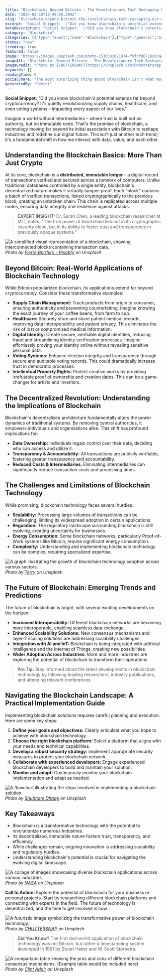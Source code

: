 ```yaml
---
title: "Blockchain: Beyond Bitcoin – The Revolutionary Tech Reshaping Our World"
date: "2025-03-18T18:49:56.384Z"
slug: "blockchain-beyond-bitcoin-the-revolutionary-tech-reshaping-our-world"
excerpt: "Social Snippet:  \"Did you know blockchain's potential extends far beyond cryptocurrency? It's quietly revolutionizing supply chains, healthcare, and even voting systems – impacting every aspect of our lives.\""
metaDescription: "Social Snippet:  \"Did you know blockchain's potential extends far beyond cryptocurrency? It's quietly revolutionizing supply chains, healthcare, and even v..."
category: "Blockchain"
categories: [{"type":"exact","name":"Blockchain"},{"type":"general","name":"Finance"},{"type":"medium","name":"Digital Currency"},{"type":"specific","name":"Cryptocurrency Exchanges"},{"type":"niche","name":"Decentralized Finance"}]
status: "new"
trending: true
featured: false
image: "https://images.unsplash.com/photo-1530333821974-f9fcfd6718c8?q=85&w=1200&fit=max&fm=webp&auto=compress"
imageAlt: "Blockchain: Beyond Bitcoin – The Revolutionary Tech Reshaping Our World"
imageCredit: "Photo by [CHUTTERSNAP](https://unsplash.com/@chuttersnap) on Unsplash"
keywords: []
readingTime: 5
socialShare: "The most surprising thing about Blockchain isn't what most people think. Find out what experts really say about this game-changing topic."
generatedBy: "Gemini"
---
```




**Social Snippet:**  "Did you know blockchain's potential extends far beyond cryptocurrency? It's quietly revolutionizing supply chains, healthcare, and even voting systems – impacting every aspect of our lives."

Imagine a world without intermediaries – where trust is built not on authority, but on immutable code. That's the promise of blockchain, a technology moving far beyond its initial association with Bitcoin to reshape industries and redefine our digital future. This isn't just another tech trend; it's a fundamental shift in how we interact with data, value, and each other.

## Understanding the Blockchain Basics: More Than Just Crypto

At its core, blockchain is a **distributed, immutable ledger** – a digital record of transactions verified and secured across a network of computers.  Unlike traditional databases controlled by a single entity, blockchain's decentralized nature makes it virtually tamper-proof. Each "block" contains a batch of verified transactions, linked cryptographically to the previous block, creating an unbroken chain.  This chain is replicated across multiple nodes, ensuring data integrity and resilience against attacks.

> **EXPERT INSIGHT:**  Dr. Sarah Chen, a leading blockchain researcher at MIT, notes: "The true power of blockchain lies not in its cryptographic security alone, but in its ability to foster trust and transparency in previously opaque systems."

![A simplified visual representation of a blockchain, showing interconnected blocks containing transaction data.](https://images.unsplash.com/photo-1605792657660-596af9009e82?q=85&w=1200&fit=max&fm=webp&auto=compress)
*Photo by [Pierre Borthiry - Peiobty](https://unsplash.com/@peiobty) on Unsplash*

## Beyond Bitcoin:  Real-World Applications of Blockchain Technology

While Bitcoin popularized blockchain, its applications extend far beyond cryptocurrency.  Consider these transformative examples:

* **Supply Chain Management:**  Track products from origin to consumer, ensuring authenticity and preventing counterfeiting.  Imagine knowing the exact journey of your coffee beans, from farm to cup.
* **Healthcare:** Securely store and share patient medical records, improving data interoperability and patient privacy.  This eliminates the risk of lost or compromised medical information.
* **Digital Identity:** Create secure, verifiable digital identities, reducing fraud and streamlining identity verification processes.  Imagine effortlessly proving your identity online without revealing sensitive personal data.
* **Voting Systems:** Enhance election integrity and transparency through secure and auditable voting records.  This could dramatically increase trust in democratic processes.
* **Intellectual Property Rights:** Protect creative works by providing irrefutable proof of ownership and creation dates.  This can be a game-changer for artists and inventors.

## The Decentralized Revolution:  Understanding the Implications of Blockchain

Blockchain's decentralized architecture fundamentally alters the power dynamics of traditional systems.  By removing central authorities, it empowers individuals and organizations alike.  This shift has profound implications for:

* **Data Ownership:** Individuals regain control over their data, deciding who can access and utilize it.
* **Transparency & Accountability:**  All transactions are publicly verifiable, fostering greater transparency and accountability.
* **Reduced Costs & Intermediaries:**  Eliminating intermediaries can significantly reduce transaction costs and processing times.

## The Challenges and Limitations of Blockchain Technology

While promising, blockchain technology faces several hurdles:

* **Scalability:** Processing large volumes of transactions can be challenging, limiting its widespread adoption in certain applications.
* **Regulation:**  The regulatory landscape surrounding blockchain is still evolving, creating uncertainty for businesses.
* **Energy Consumption:** Some blockchain networks, particularly Proof-of-Work systems like Bitcoin, require significant energy consumption.
* **Complexity:**  Understanding and implementing blockchain technology can be complex, requiring specialized expertise.

![A graph illustrating the growth of blockchain technology adoption across various sectors.](https://images.unsplash.com/photo-1566132127697-4524fea60007?q=85&w=1200&fit=max&fm=webp&auto=compress)
*Photo by [Terry](https://unsplash.com/@blueskin) on Unsplash*

## The Future of Blockchain:  Emerging Trends and Predictions

The future of blockchain is bright, with several exciting developments on the horizon:

* **Increased Interoperability:**  Different blockchain networks are becoming more interoperable, enabling seamless data exchange.
* **Enhanced Scalability Solutions:**  New consensus mechanisms and layer-2 scaling solutions are addressing scalability challenges.
* **Integration with AI and IoT:**  Blockchain is being integrated with artificial intelligence and the Internet of Things, creating new possibilities.
* **Wider Adoption Across Industries:**  More and more industries are exploring the potential of blockchain to transform their operations.

> **Pro Tip:**  Stay informed about the latest developments in blockchain technology by following leading researchers, industry publications, and attending relevant conferences.

## Navigating the Blockchain Landscape:  A Practical Implementation Guide

Implementing blockchain solutions requires careful planning and execution.  Here are some key steps:

1. **Define your goals and objectives:** Clearly articulate what you hope to achieve with blockchain technology.
2. **Choose the right blockchain platform:** Select a platform that aligns with your needs and technical capabilities.
3. **Develop a robust security strategy:** Implement appropriate security measures to protect your blockchain network.
4. **Collaborate with experienced developers:** Engage experienced blockchain developers to build and maintain your solution.
5. **Monitor and adapt:** Continuously monitor your blockchain implementation and adapt as needed.

![A flowchart illustrating the steps involved in implementing a blockchain solution.](https://images.unsplash.com/photo-1639322537228-f710d846310a?q=85&w=1200&fit=max&fm=webp&auto=compress)
*Photo by [Shubham Dhage](https://unsplash.com/@theshubhamdhage) on Unsplash*

## Key Takeaways

* Blockchain is a transformative technology with the potential to revolutionize numerous industries.
* Its decentralized, immutable nature fosters trust, transparency, and efficiency.
* While challenges remain, ongoing innovation is addressing scalability and regulatory hurdles.
* Understanding blockchain's potential is crucial for navigating the evolving digital landscape.

![A collage of images showcasing diverse blockchain applications across various industries.](https://images.unsplash.com/photo-1451187580459-43490279c0fa?q=85&w=1200&fit=max&fm=webp&auto=compress)
*Photo by [NASA](https://unsplash.com/@nasa) on Unsplash*

**Call to Action:**  Explore the potential of blockchain for your business or personal projects.  Start by researching different blockchain platforms and connecting with experts in the field.  The future of technology is decentralized, and the time to get involved is now.

![A futuristic image symbolizing the transformative power of blockchain technology.](https://images.unsplash.com/photo-1530333821974-f9fcfd6718c8?q=85&w=1200&fit=max&fm=webp&auto=compress)
*Photo by [CHUTTERSNAP](https://unsplash.com/@chuttersnap) on Unsplash*

> **Did You Know?**  The first real-world application of blockchain technology was not Bitcoin, but rather a timestamping system developed in 1991 by Stuart Haber and W. Scott Stornetta.

![A comparison table showing the pros and cons of different blockchain consensus mechanisms.  (Example table would be included here)](https://images.unsplash.com/photo-1456428746267-a1756408f782?q=85&w=1200&fit=max&fm=webp&auto=compress)
*Photo by [Clint Adair](https://unsplash.com/@clintadair) on Unsplash*


<div class="reading-progress-container">
  <div id="reading-progress" class="reading-progress"></div>
</div>
